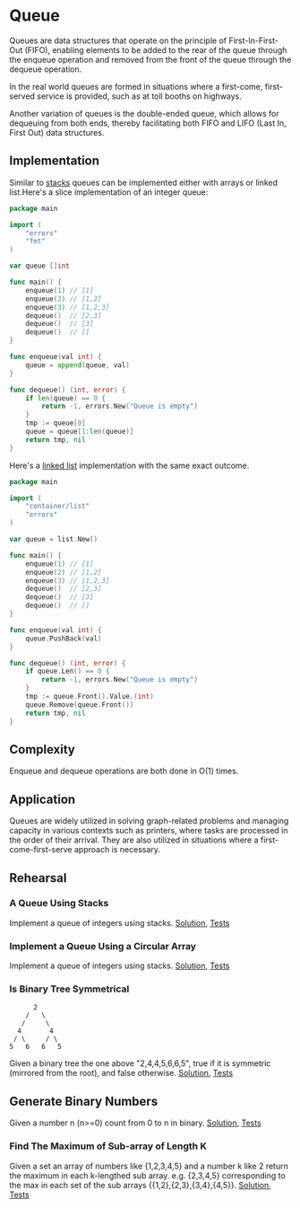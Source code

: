 # Queue
Queues are data structures that operate on the principle of First-In-First-Out (FIFO), enabling elements to be added to the rear of the queue through the enqueue operation and removed from the front of the queue through the dequeue operation.

In the real world queues are formed in situations where a first-come, first-served service is provided, such as at toll booths on highways.

Another variation of queues is the double-ended queue, which allows for dequeuing from both ends, thereby facilitating both FIFO and LIFO (Last In, First Out) data structures.

## Implementation

Similar to [stacks](../stack) queues can be implemented either with arrays or linked list.Here's a slice implementation of an integer queue:

```Go
package main

import (
	"errors"
	"fmt"
)

var queue []int

func main() {
	enqueue(1) // [1]
	enqueue(2) // [1,2]
	enqueue(3) // [1,2,3]
	dequeue()  // [2,3]
	dequeue()  // [3]
	dequeue()  // []
}

func enqueue(val int) {
	queue = append(queue, val)
}

func dequeue() (int, error) {
	if len(queue) == 0 {
		return -1, errors.New("Queue is empty")
	}
	tmp := queue[0]
	queue = queue[1:len(queue)]
	return tmp, nil
}
```

Here's a [linked list](../linkedlists) implementation with the same exact outcome.

```Go
package main

import (
	"container/list"
	"errors"
)

var queue = list.New()

func main() {
	enqueue(1) // [1]
	enqueue(2) // [1,2]
	enqueue(3) // [1,2,3]
	dequeue()  // [2,3]
	dequeue()  // [3]
	dequeue()  // []
}

func enqueue(val int) {
	queue.PushBack(val)
}

func dequeue() (int, error) {
	if queue.Len() == 0 {
		return -1, errors.New("Queue is empty")
	}
	tmp := queue.Front().Value.(int)
	queue.Remove(queue.Front())
	return tmp, nil
}
```

## Complexity

Enqueue and dequeue operations are both done in O(1) times.

## Application

Queues are widely utilized in solving graph-related problems and managing capacity in various contexts such as printers, where tasks are processed in the order of their arrival. They are also utilized in situations where a first-come-first-serve approach is necessary.

## Rehearsal

### A Queue Using Stacks

Implement a queue of integers using stacks. [Solution](queue_using_stacks.go), [Tests](queue_using_stacks_test.go)

### Implement a Queue Using a Circular Array

Implement a queue of integers using stacks. [Solution](queue_using_circular_array.go), [Tests](queue_using_circular_array_test.go)

### Is Binary Tree Symmetrical

```ASCII
      2
    /   \
   /     \
  4       4
 / \     / \
5   6   6   5
```

Given a binary tree the one above "2,4,4,5,6,6,5", true if it is symmetric (mirrored from the root), and false otherwise. [Solution](is_tree_symmetrical.go), [Tests](is_tree_symmetrical_test.go)

## Generate Binary Numbers

Given a number n (n>=0) count from 0 to n in binary. [Solution](generate_binary_numbers.go), [Tests](generate_binary_numbers_test.go)

### Find The Maximum of Sub-array of Length K

Given a set an array of numbers like {1,2,3,4,5} and a number k like 2 return the maximum in each k-lengthed sub array. e.g. {2,3,4,5} corresponding to the max in each set of the sub arrays {{1,2},{2,3},{3,4},{4,5}}. [Solution](maximum_of_sub_arrays.go), [Tests](maximum_of_sub_arrays_test.go)

